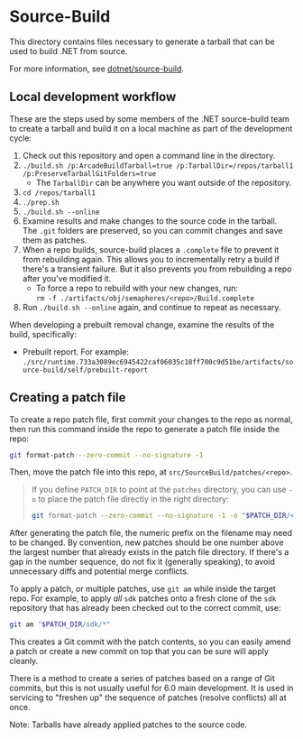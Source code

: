# Source-Build

This directory contains files necessary to generate a tarball that can be used
to build .NET from source.

For more information, see
[dotnet/source-build](https://github.com/dotnet/source-build).

## Local development workflow

These are the steps used by some members of the .NET source-build team to create
a tarball and build it on a local machine as part of the development cycle:

1. Check out this repository and open a command line in the directory.
1. `./build.sh /p:ArcadeBuildTarball=true /p:TarballDir=/repos/tarball1 /p:PreserveTarballGitFolders=true`
    * The `TarballDir` can be anywhere you want outside of the repository.
1. `cd /repos/tarball1`
1. `./prep.sh`
1. `./build.sh --online`
1. Examine results and make changes to the source code in the tarball. The
   `.git` folders are preserved, so you can commit changes and save them as
   patches.
1. When a repo builds, source-build places a `.complete` file to prevent it from
   rebuilding again. This allows you to incrementally retry a build if there's a
   transient failure. But it also prevents you from rebuilding a repo after
   you've modified it.
    * To force a repo to rebuild with your new changes, run:  
      `rm -f ./artifacts/obj/semaphores/<repo>/Build.complete`
1. Run `./build.sh --online` again, and continue to repeat as necessary.

When developing a prebuilt removal change, examine the results of the build,
specifically:

* Prebuilt report. For example:  
  `./src/runtime.733a3089ec6945422caf06035c18ff700c9d51be/artifacts/source-build/self/prebuilt-report`

## Creating a patch file

To create a repo patch file, first commit your changes to the repo as normal,
then run this command inside the repo to generate a patch file inside the repo:

```sh
git format-patch --zero-commit --no-signature -1
```

Then, move the patch file into this repo, at
`src/SourceBuild/patches/<repo>`.

> If you define `PATCH_DIR` to point at the `patches` directory, you can use
> `-o` to place the patch file directly in the right directory:
>
> ```sh
> git format-patch --zero-commit --no-signature -1 -o "$PATCH_DIR/<repo>"
> ```

After generating the patch file, the numeric prefix on the filename may need to
be changed. By convention, new patches should be one number above the largest
number that already exists in the patch file directory. If there's a gap in the
number sequence, do not fix it (generally speaking), to avoid unnecessary diffs
and potential merge conflicts.

To apply a patch, or multiple patches, use `git am` while inside the target
repo. For example, to apply *all* `sdk` patches onto a fresh clone of the `sdk`
repository that has already been checked out to the correct commit, use:

```sh
git am "$PATCH_DIR/sdk/*"
```

This creates a Git commit with the patch contents, so you can easily amend a
patch or create a new commit on top that you can be sure will apply cleanly.

There is a method to create a series of patches based on a range of Git commits,
but this is not usually useful for 6.0 main development. It is used in servicing
to "freshen up" the sequence of patches (resolve conflicts) all at once.

Note: Tarballs have already applied patches to the source code.
